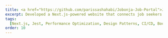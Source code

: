 ```yaml
---
title: <a href="https://github.com/parissashahabi/Jobonja-Job-Portal">Jobonja - A Dynamic Job Portal Website</a>
excerpt: Developed a Next.js-powered website that connects job seekers and employers, implementing design patterns, unit tests, CI/CD, and frontend optimization techniques for enhanced performance as part of the Object-Oriented Design course project.
tags:
  [Next.js, Jest, Performance Optimization, Design Patterns, CI/CD, Bootstrap]
order: 10
---
```

